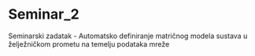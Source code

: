 # Seminar_2

Seminarski zadatak - Automatsko definiranje matričnog modela sustava u želježničkom prometu na temelju podataka mreže

